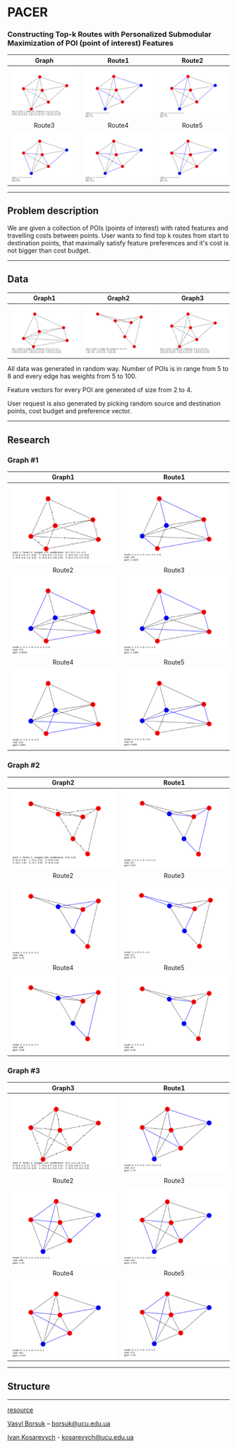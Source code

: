 # PACER
### Constructing Top-k Routes with Personalized Submodular Maximization of POI (point of interest) Features
|              Graph               |              Route1              |               Route2             |
|:--------------------------------:|:--------------------------------:|:--------------------------------:|
| ![Map](docs/images/1/graph.png)  | ![Map](docs/images/1/route1.png) | ![Map](docs/images/1/route2.png) |
|              Route3              |              Route4              |               Route5             |
| ![Map](docs/images/1/route3.png) | ![Map](docs/images/1/route4.png) | ![Map](docs/images/1/route5.png) |
***
## Problem description
We are given a collection of POIs (points of interest) with rated features and travelling costs between points. User wants to find top k routes from start to destination points, that maximally satisfy feature preferences and it's cost is not bigger than cost budget.
***
## Data
|             Graph1              |              Graph2             |              Graph3             |
|:-------------------------------:|:-------------------------------:|:-------------------------------:|
| ![Map](docs/images/2/graph.png) | ![Map](docs/images/3/graph.png) | ![Map](docs/images/1/graph.png) |

All data was generated in random way.
Number of POIs is in range from 5 to 8 and every edge has weights from 5 to 100.

Feature vectors for every POI are generated of size from 2 to 4.

User request is also generated by picking random source and destination points, cost budget and preference vector.
***
## Research
### Graph #1

|              Graph1              |              Route1              |
|:--------------------------------:|:--------------------------------:|
| ![Map](docs/images/2/graph.png)  | ![Map](docs/images/2/route1.png) |
|              Route2              |              Route3              |
| ![Map](docs/images/2/route2.png) | ![Map](docs/images/2/route3.png) |
|              Route4              |              Route5              |
| ![Map](docs/images/2/route4.png) | ![Map](docs/images/2/route5.png) |

### Graph #2

|              Graph2              |              Route1              |
|:--------------------------------:|:--------------------------------:|
| ![Map](docs/images/3/graph.png)  | ![Map](docs/images/3/route1.png) |
|              Route2              |              Route3              |
| ![Map](docs/images/3/route2.png) | ![Map](docs/images/3/route3.png) |
|              Route4              |              Route5              |
| ![Map](docs/images/3/route4.png) | ![Map](docs/images/3/route5.png) |

### Graph #3

|              Graph3              |              Route1              |
|:--------------------------------:|:--------------------------------:|
| ![Map](docs/images/1/graph.png)  | ![Map](docs/images/1/route1.png) |
|              Route2              |              Route3              |
| ![Map](docs/images/1/route2.png) | ![Map](docs/images/1/route3.png) |
|              Route4              |              Route5              |
| ![Map](docs/images/1/route4.png) | ![Map](docs/images/1/route5.png) |
***
## Structure
***

[resource](https://arxiv.org/pdf/1710.03852.pdf)

[Vasyl Borsuk](https://github.com/borsukvasyl) – borsuk@ucu.edu.ua

[Ivan Kosarevych](https://github.com/IvKosar) - kosarevych@ucu.edu.ua
